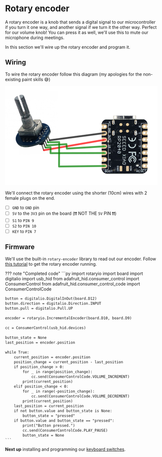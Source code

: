 # Rotary encoder

A rotary encoder is a knob that sends a digital signal to our microcontroller if you turn it one way, and another signal if we turn it the other way. Perfect for our volume knob! You can press it as well, we'll use this to mute our microphone during meetings.

In this section we'll wire up the rotary encoder and program it.

## Wiring

To wire the rotary encoder follow this diagram (my apologies for the non-existing paint skills 😅)

![A photo of the end result](assets/rotary-wiring.png "Photo")

We'll connect the rotary encoder using the shorter (10cm) wires with 2 female plugs on the end.

- [ ] `GND` to `GND` pin
- [ ] `5V` to the `3V3` pin on the board (❗❗ NOT THE `5V` PIN ❗❗)
- [ ] `S1` to `PIN 9`
- [ ] `S2` to `PIN 10`
- [ ] `KEY` to `PIN 7`

## Firmware

We'll use the built-in `rotary-encoder` library to read out our encoder. Follow [this tutorial](https://learn.adafruit.com/rotary-encoder/circuitpython) to get the rotary encoder running.

??? note "Completed code"
    ```py
    import rotaryio
    import board
    import digitalio
    import usb_hid
    from adafruit_hid.consumer_control import ConsumerControl
    from adafruit_hid.consumer_control_code import ConsumerControlCode

    button = digitalio.DigitalInOut(board.D12)
    button.direction = digitalio.Direction.INPUT
    button.pull = digitalio.Pull.UP

    encoder = rotaryio.IncrementalEncoder(board.D10, board.D9)

    cc = ConsumerControl(usb_hid.devices)

    button_state = None
    last_position = encoder.position

    while True:
        current_position = encoder.position
        position_change = current_position - last_position
        if position_change > 0:
            for _ in range(position_change):
                cc.send(ConsumerControlCode.VOLUME_INCREMENT)
            print(current_position)
        elif position_change < 0:
            for _ in range(-position_change):
                cc.send(ConsumerControlCode.VOLUME_DECREMENT)
            print(current_position)
        last_position = current_position
        if not button.value and button_state is None:
            button_state = "pressed"
        if button.value and button_state == "pressed":
            print("Button pressed.")
            cc.send(ConsumerControlCode.PLAY_PAUSE)
            button_state = None
    ```

**Next up** installing and programming our [keyboard switches](switches.md).
